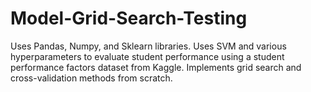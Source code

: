 # Model-Grid-Search-Testing

Uses Pandas, Numpy, and Sklearn libraries. Uses SVM and various hyperparameters to evaluate student performance using a student performance factors dataset from Kaggle.
Implements grid search and cross-validation methods from scratch.
